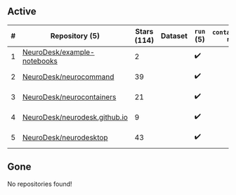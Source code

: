## Active
| # | Repository (5) | Stars (114) | Dataset | `run` (5) | `containers-run` | Last Modified |
| --- | --- | --- | --- | --- | --- | --- |
| 1 | [NeuroDesk/example-notebooks](https://github.com/NeuroDesk/example-notebooks) | 2 |  | :heavy_check_mark: |  | 2024-12-19 03:59:42+00:00 |
| 2 | [NeuroDesk/neurocommand](https://github.com/NeuroDesk/neurocommand) | 39 |  | :heavy_check_mark: |  | 2024-12-06 02:09:20+00:00 |
| 3 | [NeuroDesk/neurocontainers](https://github.com/NeuroDesk/neurocontainers) | 21 |  | :heavy_check_mark: |  | 2024-12-05 07:10:33+00:00 |
| 4 | [NeuroDesk/neurodesk.github.io](https://github.com/NeuroDesk/neurodesk.github.io) | 9 |  | :heavy_check_mark: |  | 2024-12-14 01:56:03+00:00 |
| 5 | [NeuroDesk/neurodesktop](https://github.com/NeuroDesk/neurodesktop) | 43 |  | :heavy_check_mark: |  | 2024-12-19 17:19:06+00:00 |

## Gone
No repositories found!
